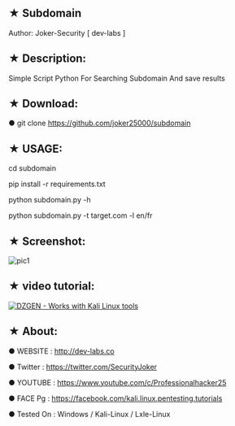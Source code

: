 
## ★ Subdomain

   Author: Joker-Security [ dev-labs ]

## ★ Description:

Simple Script Python For Searching Subdomain And save results

## ★ Download:

● git clone https://github.com/joker25000/subdomain

## ★ USAGE:

cd subdomain

pip install -r requirements.txt

python subdomain.py -h

python subdomain.py -t target.com -l en/fr


## ★ Screenshot:

![pic1](https://i.imgur.com/WSvC6bw.png)

## ★ video tutorial:

[![ DZGEN - Works with Kali Linux tools ](https://i.ytimg.com/vi/GFnlDQzTqCI/hqdefault.jpg)](https://www.youtube.com/watch?v=GFnlDQzTqCI)

## ★ About:

● WEBSITE : http://dev-labs.co

● Twitter : https://twitter.com/SecurityJoker

● YOUTUBE : https://www.youtube.com/c/Professionalhacker25

● FACE Pg : https://facebook.com/kali.linux.pentesting.tutorials

● Tested On : Windows / Kali-Linux / Lxle-Linux

